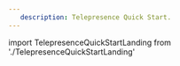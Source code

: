 ```yaml
---
   description: Telepresence Quick Start.
---
```


import TelepresenceQuickStartLanding from './TelepresenceQuickStartLanding'

<TelepresenceQuickStartLanding getStarted="demo-node/"/>
